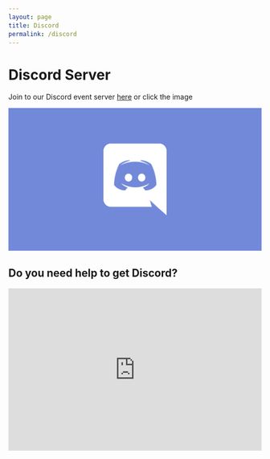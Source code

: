 ```yaml
---
layout: page
title: Discord
permalink: /discord
---
```


# Discord Server

Join to our Discord event server [here](https://discord.gg/CPym5ZDHpk)
or click the image

[![Google form](assets/img/discord.png)](https://discord.gg/CPym5ZDHpk)

## Do you need help to get Discord?
<CENTER>
<iframe width="100%" height="323" src="https://www.youtube.com/embed/kcDqvS6-fEM" title="YouTube video player" frameborder="0" allow="accelerometer; autoplay; clipboard-write; encrypted-media; gyroscope; picture-in-picture" allowfullscreen></iframe>
</CENTER>

